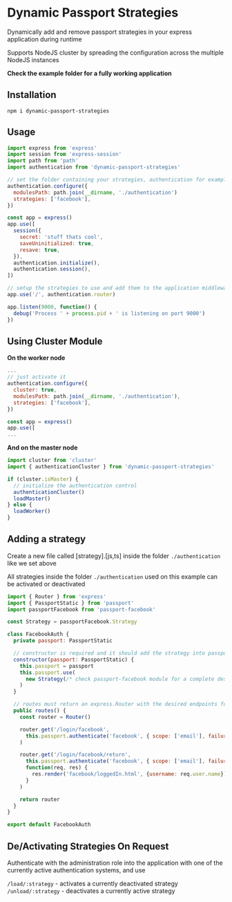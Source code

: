 # Dynamic Passport Strategies

Dynamically add and remove passport strategies in your express application during runtime

Supports NodeJS cluster by spreading the configuration across the multiple NodeJS instances

**Check the example folder for a fully working application**

## Installation

`npm i dynamic-passport-strategies`

## Usage

```js
import express from 'express'
import session from 'express-session'
import path from 'path'
import authentication from 'dynamic-passport-strategies'

// set the folder containing your strategies, authentication for example
authentication.configure({
  modulesPath: path.join(__dirname, './authentication')
  strategies: ['facebook'],
})

const app = express()
app.use([
  session({
    secret: 'stuff thats cool',
    saveUninitialized: true,
    resave: true,
  }),
  authentication.initialize(),
  authentication.session(),
])

// setup the strategies to use and add them to the application middleware
app.use('/', authentication.router)

app.listen(9000, function() {
  debug('Process ' + process.pid + ' is listening on port 9000')
})
```

## Using Cluster Module

**On the worker node**
```js
...
// just activate it
authentication.configure({
  cluster: true,
  modulesPath: path.join(__dirname, './authentication'),
  strategies: ['facebook'],
})

const app = express()
app.use([
...
```

**And on the master node**

```js
import cluster from 'cluster'
import { authenticationCluster } from 'dynamic-passport-strategies'

if (cluster.isMaster) {
  // initialize the authentication control
  authenticationCluster()
  loadMaster()
} else {
  loadWorker()
}

```

## Adding a strategy

Create a new file called [strategy].[js,ts] inside the folder `./authentication` like we set above

All strategies inside the folder `./authentication` used on this example can be activated or deactivated

```js
import { Router } from 'express'
import { PassportStatic } from 'passport'
import passportFacebook from 'passport-facebook'

const Strategy = passportFacebook.Strategy

class FacebookAuth {
  private passport: PassportStatic

  // constructor is required and it should add the strategy into passport middleware
  constructor(passport: PassportStatic) {
    this.passport = passport
    this.passport.use(
      new Strategy(/* check passport-facebook module for a complete description https://github.com/jaredhanson/passport-facebook */)
    )
  }

  // routes must return an express.Router with the desired endpoints for authentication
  public routes() {
    const router = Router()

    router.get('/login/facebook',
      this.passport.authenticate('facebook', { scope: ['email'], failureRedirect: '/login' })
    )

    router.get('/login/facebook/return',
      this.passport.authenticate('facebook', { scope: ['email'], failureRedirect: '/login' }),
      function(req, res) {
        res.render('facebook/loggedIn.html', {username: req.user.name})
      }
    )

    return router
  }
}

export default FacebookAuth
```

## De/Activating Strategies On Request

Authenticate with the administration role into the application with one of the currently active authentication systems, and use

`/load/:strategy` - activates a currently deactivated strategy
`/unload/:strategy` - deactivates a currently active strategy

